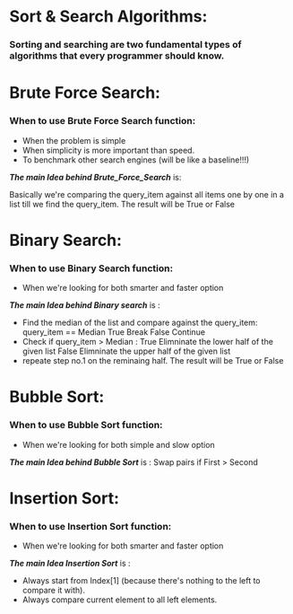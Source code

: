 # Sort & Search Algorithms:
  ### Sorting and searching are two fundamental types of algorithms that every programmer should know.
  
# Brute Force Search:

### When to use Brute Force Search function:
  * When the problem is simple
  * When simplicity is more important than speed.
  * To benchmark other search engines (will be like a baseline!!!)

***The main Idea behind Brute_Force_Search*** is:

   Basically we're comparing the query_item against all items one by one in a list till we find the query_item.
   The result will be True or False

# Binary Search:

### When to use Binary Search function:
  * When we're looking for both smarter and faster option

***The main Idea behind Binary search*** is :

  *  Find the median of the list and compare against the query_item:
     query_item ==  Median 
     True
        Break
     False 
        Continue 
  *  Check if query_item > Median :
     True
        Elimninate the lower half of the given list 
     False
        Elimninate the upper half of the given list 
  *  repeate step no.1 on the reminaing half.
     The result will be True or False
     
# Bubble Sort:

### When to use Bubble Sort function:
  * When we're looking for both simple and slow option

***The main Idea behind Bubble Sort*** is : Swap pairs if First > Second


# Insertion Sort:

### When to use Insertion Sort function:
  * When we're looking for both smarter and faster option

***The main Idea Insertion Sort*** is :

  *  Always start from Index[1] (because there's nothing to the left to compare it with).
  *  Always compare current element to all left elements.

